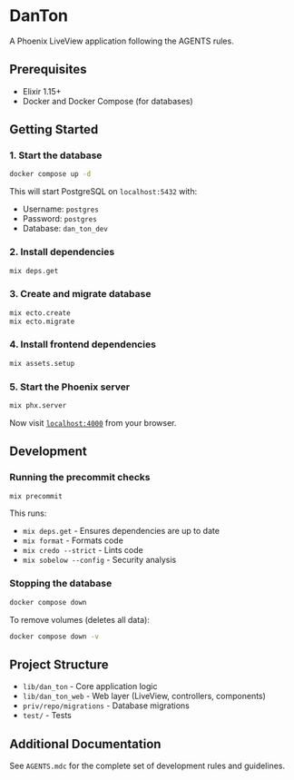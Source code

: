 # DanTon

A Phoenix LiveView application following the AGENTS rules.

## Prerequisites

- Elixir 1.15+
- Docker and Docker Compose (for databases)

## Getting Started

### 1. Start the database

```bash
docker compose up -d
```

This will start PostgreSQL on `localhost:5432` with:
- Username: `postgres`
- Password: `postgres`
- Database: `dan_ton_dev`

### 2. Install dependencies

```bash
mix deps.get
```

### 3. Create and migrate database

```bash
mix ecto.create
mix ecto.migrate
```

### 4. Install frontend dependencies

```bash
mix assets.setup
```

### 5. Start the Phoenix server

```bash
mix phx.server
```

Now visit [`localhost:4000`](http://localhost:4000) from your browser.

## Development

### Running the precommit checks

```bash
mix precommit
```

This runs:
- `mix deps.get` - Ensures dependencies are up to date
- `mix format` - Formats code
- `mix credo --strict` - Lints code
- `mix sobelow --config` - Security analysis

### Stopping the database

```bash
docker compose down
```

To remove volumes (deletes all data):

```bash
docker compose down -v
```

## Project Structure

- `lib/dan_ton` - Core application logic
- `lib/dan_ton_web` - Web layer (LiveView, controllers, components)
- `priv/repo/migrations` - Database migrations
- `test/` - Tests

## Additional Documentation

See `AGENTS.mdc` for the complete set of development rules and guidelines.